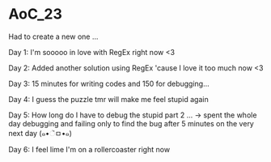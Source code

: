 # AoC_23
Had to create a new one ...

Day 1: I'm sooooo in love with RegEx right now <3

Day 2: Added another solution using RegEx 'cause I love it too much now <3

Day 3: 15 minutes for writing codes and 150 for debugging...

Day 4: I guess the puzzle tmr will make me feel stupid again

Day 5: How long do I have to debug the stupid part 2 ... -> spent the whole day debugging and failing only to find the bug after 5 minutes on the very next day (๑•ૅㅁ•๑)

Day 6: I feel lime I'm on a rollercoaster right now